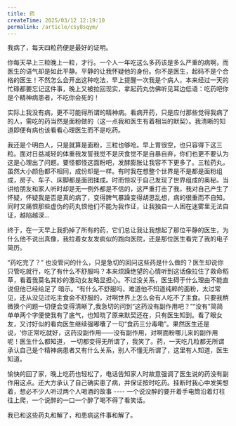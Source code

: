 ```yaml
---
title: 药
createTime: 2025/03/12 12:19:10
permalink: /article/csy8sqym/
---
```


我病了，每天四粒药便是最好的证明。

你每天早上三粒晚上一粒，才行。一个人一年吃这么多药该是多么严重的病啊，而医生的语气却是如此平静。平静的让我怀疑他的身份。你不是医生，起码不是个合格的医生！不然怎么会开出这种吃法，早上提醒一次我是个病人，本来经过一天的忙碌都要忘记这件事，晚上又被拉回现实，拿起药丸仿佛听见耳边低语：吃药吧你是个精神病患者，不吃你会死的！

实际上我没有病，更不可能得所谓的精神病。看病开药，只是应付那些觉得我病了的人，需吃的药当然是面粉做的（这一点我和医生有着相当的默契）。我清晰的知道即便有病也该看看心理医生而不是吃药。

我还是个明白人，只是就算是面粉，三粒也够呛。早上胃很空，也只容得下这三粒。面对日益减轻的体重我发誓我觉不是厌食觉不是自暴自弃，你们也更不要认为这是心理出了问题。要怪都怪这面粉吧，发酵膨胀让我容不下更多了。三粒药丸，虽然大小颜色都不相同，成份却是一样。有时我在想整个世界是不是都是面粉组成，房子、车子、床脚都是面团揉成。时而惊叹于自己发现了世界组成的奥秘。当讲给朋友和家人听时却是无一例外都是不信的，这严重打击了我，我对自己产生了怀疑，怀疑我是否是真的病了，变得脾气暴躁变得胡思乱想，病的很重而不自知。同时又痛恨那些虚伪的药丸恨他们不能为我作证，让我独自一人困在迷雾里无法自证，越陷越深...

终于，在一天早上我扔掉了所有的药，它们总让我让我想起了那位平静的医生，为什么他不说出真像，我拉着女友发疯似的跑向医院，还是那位医生看完了我的电子简历。

“药吃完了？” 也没管问的什么，只是急切的回问这些药是什么做的？医生却说你只管吃就行，吃了有什么不舒服吗？本来烦躁绝望的心情听到这话像拉住了救命稻草，看着我莫名其妙的激动女友略显担心。不过没关系，医生碍于什么理由不能直说但他已经给足了 暗示。“有什么不舒服吗，难道他不知道纯粹的面粉，太过常见，还从没见过吃主食会不舒服的，对啊世界上怎么会有人吃不了主食。只要我稍微换个问题一切便会变得清晰了,我急切的问到“这药没有副作用吧？”“没有”简简单单两个字便使我有了底气，也知晓了原来默契还在，只有医生知到。看了眼女友，又讨好似的看向医生继续强嘟囔了一句“食药三分毒嘞”。果然医生还是说，‘你正常吃就好，这药没副作用——没有副作用，对啊面粉哪儿来的副作用呢！医生什么都知道， 一切都变得无所谓了，我笑了。药，一天吃几粒都无所谓承认自己是个精神病患者又有什么关系，别人不懂无所谓了，这里有人知道，医生知道。

愉快的回了家，晚上吃药也轻松了，电话告知家人时故意强调了医生说的药没有副作用这点。还大方承认了自己确实患了病，并保证按时吃药。挂断时我心中发笑想着，想必不少人听过两个人喝酒的故事 ---- 一个说没醉的要开着手电筒沿着灯柱往上爬，一个说醉的一口一个醉了喝不得了看笑话。

我已和这些药丸和解了，和患病这件事和解了。
